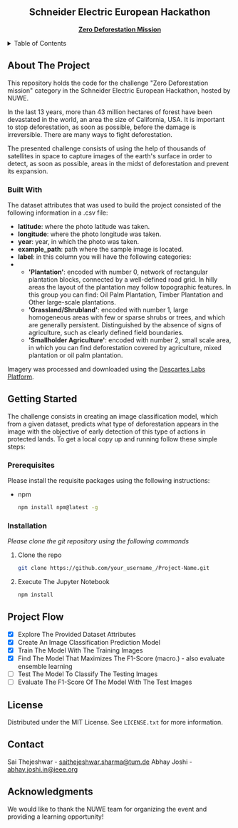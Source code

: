 <br />
  <h2 align="center">Schneider Electric European Hackathon</h1>
  <p align="center">
    <a href="https://nuwe.io/dev/event/schneider-electric-european-hackathon"><strong>Zero Deforestation Mission</strong></a>
    <br />
  </p>
</div>

<!-- TABLE OF CONTENTS -->
<details>
  <summary>Table of Contents</summary>
  <ol>
    <li>
      <a href="#about-the-project">About The Project</a>
      <ul>
        <li><a href="#built-with">Built With</a></li>
      </ul>
    </li>
    <li>
      <a href="#getting-started">Getting Started</a>
      <ul>
        <li><a href="#prerequisites">Prerequisites</a></li>
        <li><a href="#installation">Installation</a></li>
      </ul>
    </li>
    <li><a href="#project-flow">Project Flow</a></li>
    <li><a href="#license">License</a></li>
    <li><a href="#contact">Contact</a></li>
    <li><a href="#acknowledgments">Acknowledgments</a></li>
  </ol>
</details>



<!-- ABOUT THE PROJECT -->
## About The Project

This repository holds the code for the challenge "Zero Deforestation mission" category in the Schneider Electric European Hackathon, hosted by NUWE.

In the last 13 years, more than 43 million hectares of forest have been devastated in the world, an area the size of California, USA. It is important to stop deforestation, as soon as possible, before the damage is irreversible. There are many ways to fight deforestation. 

The presented challenge consists of using the help of thousands of satellites in space to capture images of the earth's surface in order to detect, as soon as possible, areas in the midst of deforestation and prevent its expansion.

### Built With

The dataset attributes that was used to build the project consisted of the following information in a .csv file: 

-   **latitude**: where the photo latitude was taken.
-   **longitude**: where the photo longitude was taken.
-   **year**: year, in which the photo was taken.
-   **example_path**: path where the sample image is located.
-   **label**: in this column you will have the following categories:
- 
    -   **'Plantation'**: encoded with number 0, network of rectangular plantation blocks, connected by a well-defined road grid. In hilly areas the layout of the plantation may follow topographic features. In this group you can find: Oil Palm Plantation, Timber Plantation and Other large-scale plantations.
    -   **'Grassland/Shrubland'**: encoded with number 1, large homogeneous areas with few or sparse shrubs or trees, and which are generally persistent. Distinguished by the absence of signs of agriculture, such as clearly defined field boundaries.
    -   **'Smallholder Agriculture'**: encoded with number 2, small scale area, in which you can find deforestation covered by agriculture, mixed plantation or oil palm plantation.
 
Imagery was processed and downloaded using the [Descartes Labs Platform](https://www.descarteslabs.com/).

<!-- GETTING STARTED -->
## Getting Started

The challenge consists in creating an image classification model, which from a given dataset, predicts what type of deforestation appears in the image with the objective of early detection of this type of actions in protected lands. To get a local copy up and running follow these simple steps:

### Prerequisites

Please install the requisite packages using the following instructions:
* npm
  ```sh
  npm install npm@latest -g
  ```

### Installation

_Please clone the git repository using the following commands_

1. Clone the repo
   ```sh
   git clone https://github.com/your_username_/Project-Name.git
   ```
2. Execute The Jupyter Notebook
   ```sh
   npm install
   ```

<!-- ROADMAP -->
## Project Flow

- [x] Explore The Provided Dataset Attributes
- [x] Create An Image Classification Prediction Model
- [x] Train The Model With The Training Images
- [x] Find The Model That Maximizes The F1-Score (macro.) - also evaluate ensemble learning
- [ ] Test The Model To Classify The Testing Images
- [ ] Evaluate The F1-Score Of The Model With The Test Images
<!-- LICENSE -->
## License

Distributed under the MIT License. See `LICENSE.txt` for more information.

<!-- CONTACT -->
## Contact

Sai Thejeshwar - saithejeshwar.sharma@tum.de
Abhay Joshi - abhay.joshi.in@ieee.org

<!-- ACKNOWLEDGMENTS -->
## Acknowledgments

We would like to thank the NUWE team for organizing the event and providing a learning opportunity!
